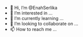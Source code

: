 - 👋 Hi, I’m @EnahSerlika
- 👀 I’m interested in ...
- 🌱 I’m currently learning ...
- 💞️ I’m looking to collaborate on ...
- 📫 How to reach me ...

<!---
EnahSerlika/EnahSerlika is a ✨ special ✨ repository because its `README.md` (this file) appears on your GitHub profile.
You can click the Preview link to take a look at your changes.
--->
